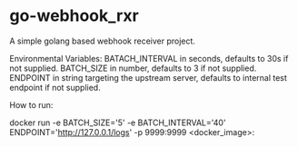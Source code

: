 # go-webhook_rxr
A simple golang based webhook receiver project.

Environmental Variables:
BATACH_INTERVAL in seconds, defaults to 30s if not supplied.
BATCH_SIZE in number, defaults to 3 if not supplied.
ENDPOINT in string targeting the upstream server, defaults to internal test endpoint if not supplied.

How to run:

 docker run -e BATCH_SIZE='5' -e BATCH_INTERVAL='40' ENDPOINT='http://127.0.0.1/logs' -p 9999:9999  <docker_image>:<tag>


